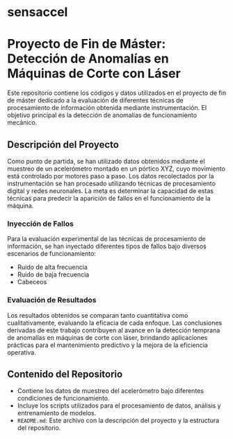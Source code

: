 # sensaccel
# Proyecto de Fin de Máster: Detección de Anomalías en Máquinas de Corte con Láser

Este repositorio contiene los códigos y datos utilizados en el proyecto de fin de máster dedicado a la evaluación de diferentes técnicas de procesamiento de información obtenida mediante instrumentación. El objetivo principal es la detección de anomalías de funcionamiento mecánico.

## Descripción del Proyecto

Como punto de partida, se han utilizado datos obtenidos mediante el muestreo de un acelerómetro montado en un pórtico XYZ, cuyo movimiento está controlado por motores paso a paso. Los datos recolectados por la instrumentación se han procesado utilizando técnicas de procesamiento digital y redes neuronales. La meta es determinar la capacidad de estas técnicas para predecir la aparición de fallos en el funcionamiento de la máquina.

### Inyección de Fallos

Para la evaluación experimental de las técnicas de procesamiento de información, se han inyectado diferentes tipos de fallos bajo diversos escenarios de funcionamiento:
- Ruido de alta frecuencia
- Ruido de baja frecuencia
- Cabeceos

### Evaluación de Resultados

Los resultados obtenidos se comparan tanto cuantitativa como cualitativamente, evaluando la eficacia de cada enfoque. Las conclusiones derivadas de este trabajo contribuyen al avance en la detección temprana de anomalías en máquinas de corte con láser, brindando aplicaciones prácticas para el mantenimiento predictivo y la mejora de la eficiencia operativa.

## Contenido del Repositorio

- Contiene los datos de muestreo del acelerómetro bajo diferentes condiciones de funcionamiento.
- Incluye los scripts utilizados para el procesamiento de datos, análisis y entrenamiento de modelos.
- `README.md`: Este archivo con la descripción del proyecto y la estructura del repositorio.
